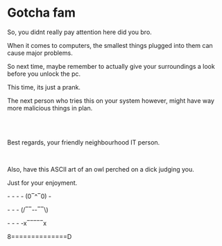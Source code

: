 <!DOCTYPE html>
<html>
<body>
<h1>Gotcha fam</h1>
<p>So, you didnt really pay attention here did you bro.</p>
<p>When it comes to computers, the smallest things plugged into them can cause major problems.</p>
<p>So next time, maybe remember to actually give your surroundings a look before you unlock the pc.</p>
<p>This time, its just a prank.</p>
<p>The next person who tries this on your system however, might have way more malicious things in plan.</p>
<br>
<br>
<p>Best regards, your friendly neighbourhood IT person.</p>
<br>
<p>Also, have this ASCII art of an owl perched on a dick judging you.
<p>Just for your enjoyment.
<br>
<p>- - - - (0‾^‾0) -</p>
<p>- - - (/‾‾--‾‾\)</p>
<p>- - - -x‾‾‾‾‾x</p>
<p>8==============D</p>
</body>
</html>
